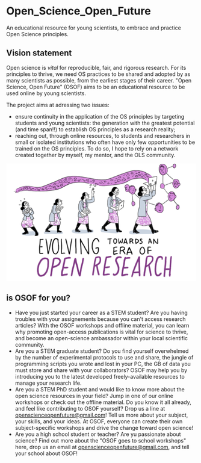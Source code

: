 # Open_Science_Open_Future
An educational resource for young scientists, to embrace and practice Open Science principles.

## Vision statement

Open science is _vital_ for reproducible, fair, and rigorous research. For its principles to thrive, we need OS practices to be shared and adopted by as many scientists as possible, from the earliest stages of their career. 
"Open Science, Open Future" (OSOF) aims to be an educational resource to be used online by young scientists.

The project aims at adressing two issues:
- ensure continuity in the application of the OS principles by targeting students and young scientists: the generation with the greatest potential (and time span!!) to establish OS principles as a research reality;
- reaching out, through online resources, to students and researchers in small or isolated institutions who often have only few opportunities to be trained on the OS principles. To do so, I hope to rely on a network created together by myself, my mentor, and the OLS community.

![[Illustrations from the Turing Way book dashes - Zenodo](https://zenodo.org/record/3695300#.Yl20yigzZPY)](images/open_way.PNG)

## is OSOF for you?

- Have you just started your career as a STEM student? Are you having troubles with your assignements because you can't access research articles? With the OSOF workshops and offline material, you can learn why promoting open-access publications is vital for science to thrive, and become an open-science ambassador within your local scientific community. 
- Are you a STEM graduate student? Do you find yourself overwhelmed by the number of experimental protocols to use and share, the jungle of programming scripts you wrote and lost in your PC, the GB of data you must store and share with your collaborators? OSOF may help you by introducing you to the latest developed freely-available resources to manage your research life.
- Are you a STEM PhD student and would like to know more about the open science resources in your field? Jump in one of our online workshops or check out the offline material. Do you know it all already, and feel like contributing to OSOF yourself? Drop us a line at openscienceopenfuture@gmail.com! Tell us more about your subject, your skills, and your ideas. At OSOF, everyone can create their own subject-specific workshops and drive the change toward open science!
- Are you a high school student or teacher? Are yu passionate about science? Find out more about the "OSOF goes to school workshops" here, drop us an email at openscienceopenfuture@gmail.com, and tell your school about OSOF!
